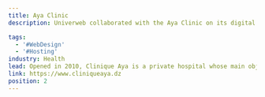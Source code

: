 ```yaml
---
title: Aya Clinic
description: Univerweb collaborated with the Aya Clinic on its digital presence. We created the website and we provide hosting.

tags:
  - '#WebDesign'
  - '#Hosting'
industry: Health
lead: Opened in 2010, Clinique Aya is a private hospital whose main objective is to provide patients with quality care. It brings together more than 35 specialist doctors and a team of 60 people.
link: https://www.cliniqueaya.dz
position: 2
---
```

